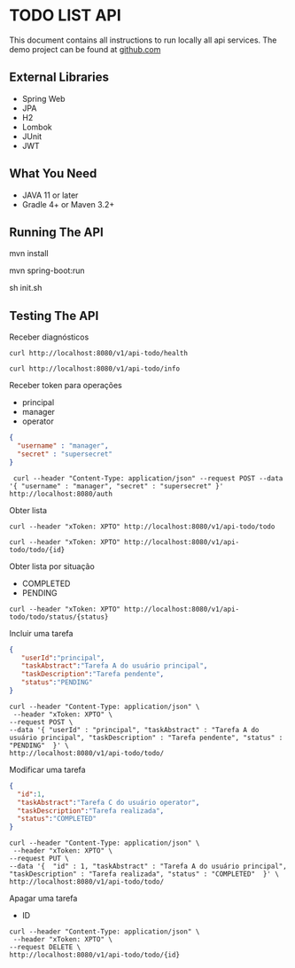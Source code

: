 
# TODO LIST API

This document contains all instructions to run
locally all api services. The demo project can be found at [github.com][github]

## External Libraries

* Spring Web
* JPA
* H2
* Lombok
* JUnit
* JWT

## What You Need

* JAVA 11 or later
* Gradle 4+ or Maven 3.2+

## Running The API
mvn install

mvn spring-boot:run

sh init.sh

## Testing The API

Receber diagnósticos
```shell
curl http://localhost:8080/v1/api-todo/health

curl http://localhost:8080/v1/api-todo/info
```

Receber token para operações

* principal
* manager
* operator

```json
{
  "username" : "manager",
  "secret" : "supersecret"
}
```
```shell
 curl --header "Content-Type: application/json" --request POST --data '{ "username" : "manager", "secret" : "supersecret" }' http://localhost:8080/auth
```


Obter lista
```shell
curl --header "xToken: XPTO" http://localhost:8080/v1/api-todo/todo

curl --header "xToken: XPTO" http://localhost:8080/v1/api-todo/todo/{id}
```

Obter lista por situação
* COMPLETED
* PENDING
```shell
curl --header "xToken: XPTO" http://localhost:8080/v1/api-todo/todo/status/{status}
```

Incluir uma tarefa

```json
{
   "userId":"principal",
   "taskAbstract":"Tarefa A do usuário principal",
   "taskDescription":"Tarefa pendente",
   "status":"PENDING"
}
```
```shell
curl --header "Content-Type: application/json" \
 --header "xToken: XPTO" \
--request POST \
--data '{ "userId" : "principal", "taskAbstract" : "Tarefa A do usuário principal", "taskDescription" : "Tarefa pendente", "status" : "PENDING"  }' \
http://localhost:8080/v1/api-todo/todo/
```

Modificar uma tarefa
```json
{
  "id":1,
  "taskAbstract":"Tarefa C do usuário operator",
  "taskDescription":"Tarefa realizada",
  "status":"COMPLETED"
}
```
```shell
curl --header "Content-Type: application/json" \
 --header "xToken: XPTO" \
--request PUT \
--data '{  "id" : 1, "taskAbstract" : "Tarefa A do usuário principal", "taskDescription" : "Tarefa realizada", "status" : "COMPLETED"  }' \
http://localhost:8080/v1/api-todo/todo/
```

Apagar uma tarefa
* ID
```shell
curl --header "Content-Type: application/json" \
 --header "xToken: XPTO" \
--request DELETE \
http://localhost:8080/v1/api-todo/todo/{id}
```

[github]: https://github.com/ASRElias/ToDo-List